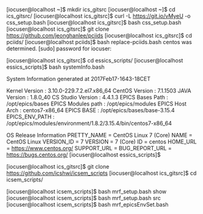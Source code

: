 [iocuser@localhost ~]$ mkdir ics_gitsrc
[iocuser@localhost ~]$ cd ics_gitsrc/
[iocuser@localhost ics_gitsrc]$  curl -L https://git.io/vMyeU -o css_setup.bash
[iocuser@localhost ics_gitsrc]$ bash css_setup.bash 
[iocuser@localhost ics_gitsrc]$ git clone https://github.com/jeonghanlee/pciids
[iocuser@localhost ics_gitsrc]$ cd pciids/
[iocuser@localhost pciids]$ bash replace-pciids.bash 
centos was determined.
[sudo] password for iocuser: 


[iocuser@localhost ics_gitsrc]$ cd essics_scripts/
[iocuser@localhost essics_scripts]$ bash systemInfo.bash 

System Information generated at 2017Feb17-1643-18CET

Kernel     Version : 3.10.0-229.7.2.el7.x86_64
CentOS     Version : 7.1.1503
JAVA       Version : 1.8.0_40
CS Studio  Version : 4.4.1.3
EPICS Bases Path   : /opt/epics/bases
EPICS Modules path : /opt/epics/modules
EPICS Host Arch    : centos7-x86_64
EPICS BASE         : /opt/epics/bases/base-3.15.4
EPICS_ENV_PATH     : /opt/epics/modules/environment/1.8.2/3.15.4/bin/centos7-x86_64

OS Release Information 
PRETTY_NAME    = CentOS Linux 7 (Core)
NAME           = CentOS Linux
VERSION_ID     = 7
VERSION        = 7 (Core)
ID             = centos
HOME_URL       = https://www.centos.org/
SUPPORT_URL    = 
BUG_REPORT_URL = https://bugs.centos.org/
[iocuser@localhost essics_scripts]$ 

[iocuser@localhost ics_gitsrc]$ git clone https://github.com/icshwi/icsem_scripts
[iocuser@localhost ics_gitsrc]$ cd icsem_scripts/

[iocuser@localhost icsem_scripts]$ bash mrf_setup.bash show
[iocuser@localhost icsem_scripts]$ bash mrf_setup.bash src
[iocuser@localhost icsem_scripts]$ bash mrf_epicsEnvSet.bash


